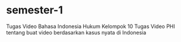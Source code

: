 # semester-1
 Tugas Video Bahasa Indonesia Hukum Kelompok 10
 Tugas Video PHI tentang buat video berdasarkan kasus nyata di Indonesia
